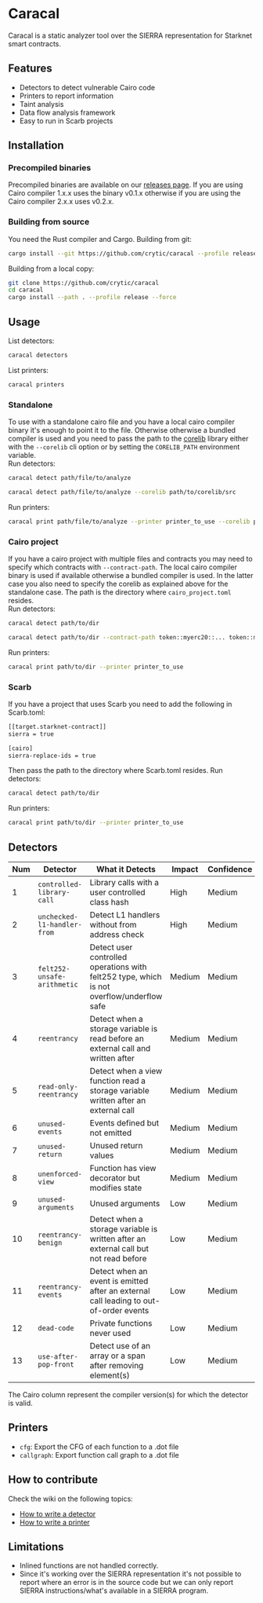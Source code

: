 # Caracal

Caracal is a static analyzer tool over the SIERRA representation for Starknet smart contracts.

## Features
- Detectors to detect vulnerable Cairo code
- Printers to report information
- Taint analysis
- Data flow analysis framework
- Easy to run in Scarb projects

## Installation

### Precompiled binaries
Precompiled binaries are available on our [releases page](https://github.com/crytic/caracal/releases). If you are using Cairo compiler 1.x.x uses the binary v0.1.x otherwise if you are using the Cairo compiler 2.x.x uses v0.2.x.

### Building from source
You need the Rust compiler and Cargo.
Building from git:
```bash
cargo install --git https://github.com/crytic/caracal --profile release --force
```
Building from a local copy:
```bash
git clone https://github.com/crytic/caracal
cd caracal
cargo install --path . --profile release --force
```

## Usage
List detectors:
```bash
caracal detectors
```
List printers:
```bash
caracal printers
```
### Standalone
To use with a standalone cairo file and you have a local cairo compiler binary it's enough to point it to the file. Otherwise otherwise a bundled compiler is used and you need to pass the path to the [corelib](https://github.com/starkware-libs/cairo/tree/main/corelib) library either with the `--corelib` cli option or by setting the `CORELIB_PATH` environment variable.  
Run detectors:
```bash
caracal detect path/file/to/analyze
```
```bash
caracal detect path/file/to/analyze --corelib path/to/corelib/src
```
Run printers:
```bash
caracal print path/file/to/analyze --printer printer_to_use --corelib path/to/corelib/src
```
### Cairo project
If you have a cairo project with multiple files and contracts you may need to specify which contracts with `--contract-path`. The local cairo compiler binary is used if available otherwise a bundled compiler is used. In the latter case you also need to specify the corelib as explained above for the standalone case. The path is the directory where `cairo_project.toml` resides.  
Run detectors:
```bash
caracal detect path/to/dir
```
```bash
caracal detect path/to/dir --contract-path token::myerc20::... token::myerc721::...
```
Run printers:
```bash
caracal print path/to/dir --printer printer_to_use
```
### Scarb
If you have a project that uses Scarb you need to add the following in Scarb.toml:
```bash
[[target.starknet-contract]]
sierra = true

[cairo]
sierra-replace-ids = true
```
Then pass the path to the directory where Scarb.toml resides.
Run detectors:
```bash
caracal detect path/to/dir
```
Run printers:
```bash
caracal print path/to/dir --printer printer_to_use
```

## Detectors
Num | Detector | What it Detects | Impact | Confidence | Cairo
--- | --- | --- | --- | --- | ---
1 | `controlled-library-call` | Library calls with a user controlled class hash | High | Medium | 1 & 2
2 | `unchecked-l1-handler-from` | Detect L1 handlers without from address check | High | Medium | 1 & 2
3 | `felt252-unsafe-arithmetic` | Detect user controlled operations with felt252 type, which is not overflow/underflow safe | Medium | Medium | 1 & 2
4 | `reentrancy` | Detect when a storage variable is read before an external call and written after | Medium | Medium | 1 & 2
5 | `read-only-reentrancy` | Detect when a view function read a storage variable written after an external call | Medium | Medium | 1 & 2
6 | `unused-events` | Events defined but not emitted | Medium | Medium | 1 & 2
7 | `unused-return` | Unused return values | Medium | Medium | 1 & 2
8 | `unenforced-view` | Function has view decorator but modifies state | Medium | Medium | 1
9 | `unused-arguments` | Unused arguments | Low | Medium | 1 & 2
10 | `reentrancy-benign` | Detect when a storage variable is written after an external call but not read before | Low | Medium | 1 & 2
11 | `reentrancy-events` | Detect when an event is emitted after an external call leading to out-of-order events | Low | Medium | 1 & 2
12 | `dead-code` | Private functions never used | Low | Medium | 1 & 2
13 | `use-after-pop-front` | Detect use of an array or a span after removing element(s) | Low | Medium | 1 & 2

The Cairo column represent the compiler version(s) for which the detector is valid.

## Printers
- `cfg`: Export the CFG of each function to a .dot file
- `callgraph`: Export function call graph to a .dot file

## How to contribute
Check the wiki on the following topics:
  * [How to write a detector](https://github.com/crytic/caracal/wiki/How-to-write-a-detector)
  * [How to write a printer](https://github.com/crytic/caracal/wiki/How-to-write-a-printer)

## Limitations
- Inlined functions are not handled correctly.
- Since it's working over the SIERRA representation it's not possible to report where an error is in the source code but we can only report SIERRA instructions/what's available in a SIERRA program.
